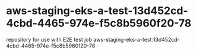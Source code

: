# aws-staging-eks-a-test-13d452cd-4cbd-4465-974e-f5c8b5960f20-78
repository for use with E2E test job aws-staging-eks-a-test:13d452cd-4cbd-4465-974e-f5c8b5960f20-78
